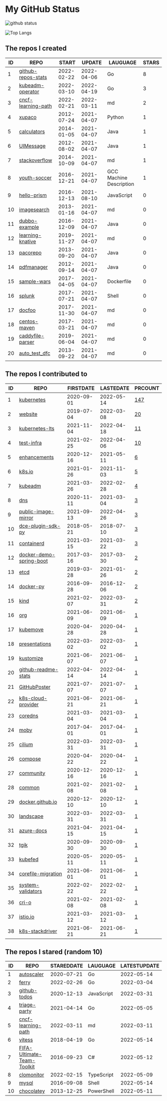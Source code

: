 # My GitHub Status

<img src="https://github-readme-stats-1.yihong0618.vercel.app/api?username=pacoxu&show_icons=true&&&hide_title=true&count_private=true" alt="github status" />

![Top Langs](https://github-readme-stats-1.yihong0618.vercel.app/api/top-langs/?username=pacoxu&layout=compact)

<!--START_SECTION:my_github-->
## The repos I created
| ID |                                REPO                                |   START    |   UPDATE   |        LAUGUAGE         | STARS |
|----|--------------------------------------------------------------------|------------|------------|-------------------------|-------|
|  1 | [github-repos-stats](https://github.com/pacoxu/github-repos-stats) | 2022-02-22 | 2022-04-06 | Go                      |     8 |
|  2 | [kubeadm-operator](https://github.com/pacoxu/kubeadm-operator)     | 2022-03-10 | 2022-04-19 | Go                      |     3 |
|  3 | [cncf-learning-path](https://github.com/pacoxu/cncf-learning-path) | 2022-02-21 | 2022-03-11 | md                      |     2 |
|  4 | [xupaco](https://github.com/pacoxu/xupaco)                         | 2012-07-24 | 2021-04-07 | Python                  |     1 |
|  5 | [calculators](https://github.com/pacoxu/calculators)               | 2014-01-05 | 2021-04-07 | Java                    |     1 |
|  6 | [UIMessage](https://github.com/pacoxu/UIMessage)                   | 2012-08-02 | 2021-04-07 | Java                    |     1 |
|  7 | [stackoverflow](https://github.com/pacoxu/stackoverflow)           | 2014-10-09 | 2021-04-07 | md                      |     1 |
|  8 | [youth-soccer](https://github.com/pacoxu/youth-soccer)             | 2016-12-21 | 2021-04-07 | GCC Machine Description |     1 |
|  9 | [hello-prism](https://github.com/pacoxu/hello-prism)               | 2016-12-13 | 2021-08-10 | JavaScript              |     0 |
| 10 | [imagesearch](https://github.com/pacoxu/imagesearch)               | 2013-01-16 | 2021-04-07 | md                      |     0 |
| 11 | [dubbo-example](https://github.com/pacoxu/dubbo-example)           | 2016-12-09 | 2021-04-07 | Java                    |     0 |
| 12 | [learning-knative](https://github.com/pacoxu/learning-knative)     | 2019-11-27 | 2021-04-07 | md                      |     0 |
| 13 | [pacorepo](https://github.com/pacoxu/pacorepo)                     | 2013-09-20 | 2021-04-07 | Java                    |     0 |
| 14 | [pdfmanager](https://github.com/pacoxu/pdfmanager)                 | 2012-09-14 | 2021-04-07 | Java                    |     0 |
| 15 | [sample-wars](https://github.com/pacoxu/sample-wars)               | 2017-04-05 | 2021-04-07 | Dockerfile              |     0 |
| 16 | [splunk](https://github.com/pacoxu/splunk)                         | 2017-07-21 | 2021-04-07 | Shell                   |     0 |
| 17 | [docfoo](https://github.com/pacoxu/docfoo)                         | 2017-11-30 | 2021-04-07 | md                      |     0 |
| 18 | [centos-maven](https://github.com/pacoxu/centos-maven)             | 2017-03-21 | 2021-04-07 | md                      |     0 |
| 19 | [caddyfile-parser](https://github.com/pacoxu/caddyfile-parser)     | 2019-06-04 | 2021-04-07 | md                      |     0 |
| 20 | [auto_test_dfc](https://github.com/pacoxu/auto_test_dfc)           | 2013-09-22 | 2021-04-07 | md                      |     0 |

## The repos I contributed to
| ID |                                      REPO                                       | FIRSTDATE  | LASTEDATE  |                                            PRCOUNT                                             |
|----|---------------------------------------------------------------------------------|------------|------------|------------------------------------------------------------------------------------------------|
|  1 | [kubernetes](https://github.com/kubernetes/kubernetes)                          | 2020-09-01 | 2022-05-14 | [147](https://github.com/kubernetes/kubernetes/pulls?q=is%3Apr+author%3Apacoxu)                |
|  2 | [website](https://github.com/klts-io/website)                                   | 2019-07-04 | 2022-03-08 | [20](https://github.com/klts-io/website/pulls?q=is%3Apr+author%3Apacoxu)                       |
|  3 | [kubernetes-lts](https://github.com/klts-io/kubernetes-lts)                     | 2021-11-04 | 2022-04-18 | [11](https://github.com/klts-io/kubernetes-lts/pulls?q=is%3Apr+author%3Apacoxu)                |
|  4 | [test-infra](https://github.com/kubernetes/test-infra)                          | 2021-02-25 | 2022-04-06 | [10](https://github.com/kubernetes/test-infra/pulls?q=is%3Apr+author%3Apacoxu)                 |
|  5 | [enhancements](https://github.com/kubernetes/enhancements)                      | 2020-12-16 | 2021-05-11 | [6](https://github.com/kubernetes/enhancements/pulls?q=is%3Apr+author%3Apacoxu)                |
|  6 | [k8s.io](https://github.com/kubernetes/k8s.io)                                  | 2021-01-26 | 2021-11-03 | [5](https://github.com/kubernetes/k8s.io/pulls?q=is%3Apr+author%3Apacoxu)                      |
|  7 | [kubeadm](https://github.com/kubernetes/kubeadm)                                | 2021-03-26 | 2022-02-28 | [4](https://github.com/kubernetes/kubeadm/pulls?q=is%3Apr+author%3Apacoxu)                     |
|  8 | [dns](https://github.com/kubernetes/dns)                                        | 2020-11-11 | 2021-03-04 | [3](https://github.com/kubernetes/dns/pulls?q=is%3Apr+author%3Apacoxu)                         |
|  9 | [public-image-mirror](https://github.com/DaoCloud/public-image-mirror)          | 2021-09-13 | 2022-04-26 | [3](https://github.com/DaoCloud/public-image-mirror/pulls?q=is%3Apr+author%3Apacoxu)           |
| 10 | [dce-plugin-sdk-py](https://github.com/DaoCloud/dce-plugin-sdk-py)              | 2018-05-21 | 2018-07-10 | [3](https://github.com/DaoCloud/dce-plugin-sdk-py/pulls?q=is%3Apr+author%3Apacoxu)             |
| 11 | [containerd](https://github.com/containerd/containerd)                          | 2021-03-15 | 2021-03-22 | [3](https://github.com/containerd/containerd/pulls?q=is%3Apr+author%3Apacoxu)                  |
| 12 | [docker-demo-spring-boot](https://github.com/DaoCloud/docker-demo-spring-boot)  | 2017-03-16 | 2017-03-30 | [2](https://github.com/DaoCloud/docker-demo-spring-boot/pulls?q=is%3Apr+author%3Apacoxu)       |
| 13 | [etcd](https://github.com/etcd-io/etcd)                                         | 2019-03-28 | 2021-01-26 | [2](https://github.com/etcd-io/etcd/pulls?q=is%3Apr+author%3Apacoxu)                           |
| 14 | [docker-py](https://github.com/docker/docker-py)                                | 2016-09-28 | 2016-12-06 | [2](https://github.com/docker/docker-py/pulls?q=is%3Apr+author%3Apacoxu)                       |
| 15 | [kind](https://github.com/kubernetes-sigs/kind)                                 | 2021-02-07 | 2022-03-31 | [2](https://github.com/kubernetes-sigs/kind/pulls?q=is%3Apr+author%3Apacoxu)                   |
| 16 | [org](https://github.com/kubernetes/org)                                        | 2021-06-09 | 2021-06-09 | [1](https://github.com/kubernetes/org/pulls?q=is%3Apr+author%3Apacoxu)                         |
| 17 | [kubemove](https://github.com/kubemove/kubemove)                                | 2020-04-28 | 2020-04-28 | [1](https://github.com/kubemove/kubemove/pulls?q=is%3Apr+author%3Apacoxu)                      |
| 18 | [presentations](https://github.com/cncf/presentations)                          | 2022-03-02 | 2022-03-02 | [1](https://github.com/cncf/presentations/pulls?q=is%3Apr+author%3Apacoxu)                     |
| 19 | [kustomize](https://github.com/kubernetes-sigs/kustomize)                       | 2021-06-07 | 2021-06-07 | [1](https://github.com/kubernetes-sigs/kustomize/pulls?q=is%3Apr+author%3Apacoxu)              |
| 20 | [github-readme-stats](https://github.com/yihong0618/github-readme-stats)        | 2022-04-14 | 2022-04-14 | [1](https://github.com/yihong0618/github-readme-stats/pulls?q=is%3Apr+author%3Apacoxu)         |
| 21 | [GitHubPoster](https://github.com/yihong0618/GitHubPoster)                      | 2021-07-07 | 2021-07-07 | [1](https://github.com/yihong0618/GitHubPoster/pulls?q=is%3Apr+author%3Apacoxu)                |
| 22 | [k8s-cloud-provider](https://github.com/GoogleCloudPlatform/k8s-cloud-provider) | 2021-06-21 | 2021-06-21 | [1](https://github.com/GoogleCloudPlatform/k8s-cloud-provider/pulls?q=is%3Apr+author%3Apacoxu) |
| 23 | [coredns](https://github.com/coredns/coredns)                                   | 2021-03-04 | 2021-03-04 | [1](https://github.com/coredns/coredns/pulls?q=is%3Apr+author%3Apacoxu)                        |
| 24 | [moby](https://github.com/moby/moby)                                            | 2017-04-01 | 2017-04-01 | [1](https://github.com/moby/moby/pulls?q=is%3Apr+author%3Apacoxu)                              |
| 25 | [cilium](https://github.com/cilium/cilium)                                      | 2022-03-31 | 2022-03-31 | [1](https://github.com/cilium/cilium/pulls?q=is%3Apr+author%3Apacoxu)                          |
| 26 | [compose](https://github.com/docker/compose)                                    | 2020-04-22 | 2020-04-22 | [1](https://github.com/docker/compose/pulls?q=is%3Apr+author%3Apacoxu)                         |
| 27 | [community](https://github.com/kubernetes/community)                            | 2020-12-16 | 2020-12-16 | [1](https://github.com/kubernetes/community/pulls?q=is%3Apr+author%3Apacoxu)                   |
| 28 | [common](https://github.com/containers/common)                                  | 2021-02-08 | 2021-02-08 | [1](https://github.com/containers/common/pulls?q=is%3Apr+author%3Apacoxu)                      |
| 29 | [docker.github.io](https://github.com/docker/docker.github.io)                  | 2020-12-10 | 2020-12-10 | [1](https://github.com/docker/docker.github.io/pulls?q=is%3Apr+author%3Apacoxu)                |
| 30 | [landscape](https://github.com/cncf/landscape)                                  | 2022-03-31 | 2022-03-31 | [1](https://github.com/cncf/landscape/pulls?q=is%3Apr+author%3Apacoxu)                         |
| 31 | [azure-docs](https://github.com/MicrosoftDocs/azure-docs)                       | 2021-04-15 | 2021-04-15 | [1](https://github.com/MicrosoftDocs/azure-docs/pulls?q=is%3Apr+author%3Apacoxu)               |
| 32 | [tgik](https://github.com/vmware-tanzu/tgik)                                    | 2020-09-30 | 2020-09-30 | [1](https://github.com/vmware-tanzu/tgik/pulls?q=is%3Apr+author%3Apacoxu)                      |
| 33 | [kubefed](https://github.com/kubernetes-sigs/kubefed)                           | 2020-05-11 | 2020-05-11 | [1](https://github.com/kubernetes-sigs/kubefed/pulls?q=is%3Apr+author%3Apacoxu)                |
| 34 | [corefile-migration](https://github.com/coredns/corefile-migration)             | 2021-06-01 | 2021-06-01 | [1](https://github.com/coredns/corefile-migration/pulls?q=is%3Apr+author%3Apacoxu)             |
| 35 | [system-validators](https://github.com/kubernetes/system-validators)            | 2022-02-22 | 2022-02-22 | [1](https://github.com/kubernetes/system-validators/pulls?q=is%3Apr+author%3Apacoxu)           |
| 36 | [cri-o](https://github.com/cri-o/cri-o)                                         | 2021-02-08 | 2021-02-08 | [1](https://github.com/cri-o/cri-o/pulls?q=is%3Apr+author%3Apacoxu)                            |
| 37 | [istio.io](https://github.com/istio/istio.io)                                   | 2021-03-12 | 2021-03-12 | [1](https://github.com/istio/istio.io/pulls?q=is%3Apr+author%3Apacoxu)                         |
| 38 | [k8s-stackdriver](https://github.com/GoogleCloudPlatform/k8s-stackdriver)       | 2021-06-21 | 2021-06-21 | [1](https://github.com/GoogleCloudPlatform/k8s-stackdriver/pulls?q=is%3Apr+author%3Apacoxu)    |

## The repos I stared (random 10)
| ID |                                        REPO                                        | STAREDDATE |  LAUGUAGE  | LATESTUPDATE |
|----|------------------------------------------------------------------------------------|------------|------------|--------------|
|  1 | [autoscaler](https://github.com/kubernetes/autoscaler)                             | 2020-07-21 | Go         | 2022-05-14   |
|  2 | [ferry](https://github.com/ferry-proxy/ferry)                                      | 2022-02-26 | Go         | 2022-03-04   |
|  3 | [github-todos](https://github.com/naholyr/github-todos)                            | 2020-12-13 | JavaScript | 2022-03-31   |
|  4 | [triage-party](https://github.com/google/triage-party)                             | 2021-04-14 | Go         | 2022-05-05   |
|  5 | [cncf-learning-path](https://github.com/pacoxu/cncf-learning-path)                 | 2022-03-11 | md         | 2022-03-11   |
|  6 | [vitess](https://github.com/vitessio/vitess)                                       | 2018-04-19 | Go         | 2022-05-14   |
|  7 | [FIFA-Ultimate-Team-Toolkit](https://github.com/trydis/FIFA-Ultimate-Team-Toolkit) | 2016-09-23 | C#         | 2022-05-12   |
|  8 | [clomonitor](https://github.com/cncf/clomonitor)                                   | 2022-02-15 | TypeScript | 2022-05-09   |
|  9 | [mysql](https://github.com/docker-library/mysql)                                   | 2016-09-08 | Shell      | 2022-05-14   |
| 10 | [chocolatey](https://github.com/chocolatey-archive/chocolatey)                     | 2013-12-25 | PowerShell | 2022-05-11   |

<!--END_SECTION:my_github-->
